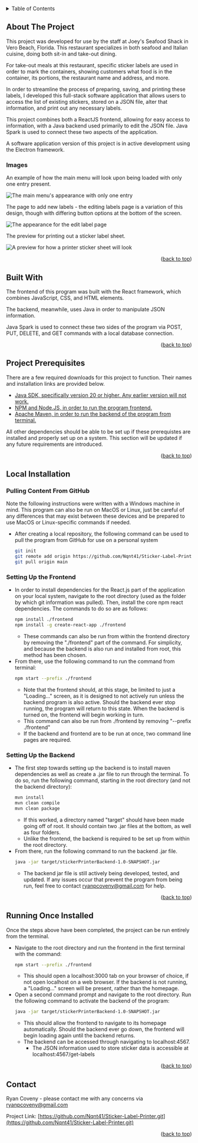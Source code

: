 <a name="readme-top"></a>

<details>
  <summary>Table of Contents</summary>
  <ol>
    <li><a href="#about-the-project">About The Project</a></li>
    <li><a href="#built-with">Built With</a></li>
    <li><a href="#project-prerequisites">Project Prerequisites</a></li>
    <li>
      <a href="#local-installation">Local Installation</a>
      <ul>
        <li><a href="#pulling-content-from-github">Pulling Content From GitHub</a></li>
        <li><a href="#setting-up-the-frontend">Setting Up the Frontend</a></li>
        <li><a href="#setting-up-the-backend">Setting Up the Backend</a></li>
      </ul>
    </li>
    <li><a href="#running-once-installed">Running Once Installedn</a></li>
    <li><a href="#contact">Contact</a></li>
  </ol>
</details>

## About The Project

This project was developed for use by the staff at Joey's Seafood Shack in Vero Beach, Florida. This restaurant specializes in both seafood and Italian cuisine, doing both sit-in and take-out dining.

For take-out meals at this restaurant, specific sticker labels are used in order to mark the containers, showing customers what food is in the container, its portions, the restaurant name and address, and more.

In order to streamline the process of preparing, saving, and printing these labels, I developed this full-stack software application that allows users to access the list of existing stickers, stored on a JSON file, alter that information, and print out any necessary labels.

This project combines both a ReactJS frontend, allowing for easy access to information, with a Java backend used primarily to edit the JSON file. Java Spark is used to connect these two aspects of the application.

A software application version of this project is in active development using the Electron framework.

### Images

An example of how the main menu will look upon being loaded with only one entry present.

![The main menu's appearance with only one entry](https://github.com/Nqnt41/Sticker-Label-Printer/blob/main/README%20Images/J%2BK%20Image%201.JPG)

The page to add new labels - the editing labels page is a variation of this design, though with differing button options at the bottom of the screen.

![The appearance for the edit label page](https://github.com/Nqnt41/Sticker-Label-Printer/blob/main/README%20Images/J%2BK%20Image%202.JPG)

The preview for printing out a sticker label sheet.

![A preview for how a printer sticker sheet will look](https://github.com/Nqnt41/Sticker-Label-Printer/blob/main/README%20Images/J%2BK%20Image%203.JPG)

<p align="right">(<a href="#readme-top">back to top</a>)</p>

## Built With

The frontend of this program was built with the React framework, which combines JavaScript, CSS, and HTML elements.

The backend, meanwhile, uses Java in order to manipulate JSON information.

Java Spark is used to connect these two sides of the program via POST, PUT, DELETE, and GET commands with a local database connection.

<p align="right">(<a href="#readme-top">back to top</a>)</p>

## Project Prerequisites

There are a few required downloads for this project to function. Their names and installation links are provided below.

* [Java SDK, specifically version 20 or higher. Any earlier version will not work.](https://www.oracle.com/java/technologies/downloads/)
* [NPM and Node.JS, in order to run the program frontend.](https://docs.npmjs.com/downloading-and-installing-node-js-and-npm)
* [Apache Maven, in order to run the backend of the program from terminal.](https://maven.apache.org/download.cgi)

All other dependencies should be able to be set up if these prerequistes are installed and properly set up on a system. This section will be updated if any future requirements are introduced.

<p align="right">(<a href="#readme-top">back to top</a>)</p>

## Local Installation

### Pulling Content From GitHub

Note the following instructions were written with a Windows machine in mind. This program can also be run on MacOS or Linux, just be careful of any differences that may exist between these devices and be prepared to use MacOS or Linux-specific commands if needed.

* After creating a local repository, the following command can be used to pull the program from GitHub for use on a personal system
  ```sh
  git init
  git remote add origin https://github.com/Nqnt41/Sticker-Label-Printer.git
  git pull origin main
  ```

### Setting Up the Frontend

* In order to install dependencies for the React.js part of the application on your local system, navigate to the root directory (used as the folder by which git information was pulled). Then, install the core npm react dependencies. The commands to do so are as follows:
  ```sh
  npm install ./frontend
  npm install -g create-react-app ./frontend
  ```
  * These commands can also be run from within the frontend directory by removing the "./frontend" part of the command. For simplicity, and because the backend is also run and installed from root, this method has been chosen.
* From there, use the following command to run the command from terminal:
  ```sh
  npm start --prefix ./frontend
  ```
  * Note that the frontend should, at this stage, be limited to just a "Loading..." screen, as it is designed to not actively run unless the backend program is also active. Should the backend ever stop running, the program will return to this state. When the backend is turned on, the frontend will begin working in turn.
  * This command can also be run from ./frontend by removing "--prefix ./frontend"
  * If the backend and frontend are to be run at once, two command line pages are required.
 
### Setting Up the Backend

* The first step towards setting up the backend is to install maven dependencies as well as create a .jar file to run through the terminal. To do so, run the following command, starting in the root directory (and not the backend directory):
  ```sh
  mvn install
  mvn clean compile
  mvn clean package
  ```
  * If this worked, a directory named "target" should have been made going off of root. It should contain two .jar files at the bottom, as well as four folders.
  * Unlike the frontend, the backend is required to be set up from within the root directory.
* From there, run the following command to run the backend .jar file.
  ```sh
  java -jar target/stickerPrinterBackend-1.0-SNAPSHOT.jar
  ```
  * The backend jar file is still actively being developed, tested, and updated. If any issues occur that prevent the program from being run, feel free to contact ryanpcoveny@gmail.com for help.
    
<p align="right">(<a href="#readme-top">back to top</a>)</p>

## Running Once Installed

Once the steps above have been completed, the project can be run entirely from the terminal.

* Navigate to the root directory and run the frontend in the first terminal with the command:
  ```sh
  npm start --prefix ./frontend
  ```
  * This should open a localhost:3000 tab on your browser of choice, if not open localhost on a web browser. If the backend is not running, a "Loading..." screen will be present, rather than the homepage.
* Open a second command prompt and navigate to the root directory. Run the following command to activate the backend of the program:
  ```sh
  java -jar target/stickerPrinterBackend-1.0-SNAPSHOT.jar
  ```
  * This should allow the frontend to navigate to its homepage automatically. Should the backend ever go down, the frontend will begin loading again until the backend returns.
  * The backend can be accessed through navigating to localhost:4567.
    * The JSON information used to store sticker data is accessible at localhost:4567/get-labels

<p align="right">(<a href="#readme-top">back to top</a>)</p>

## Contact

Ryan Coveny - please contact me with any concerns via ryanpcoveny@gmail.com

Project Link: [https://github.com/Nqnt41/Sticker-Label-Printer.git](https://github.com/Nqnt41/Sticker-Label-Printer.git)

<p align="right">(<a href="#readme-top">back to top</a>)</p>
